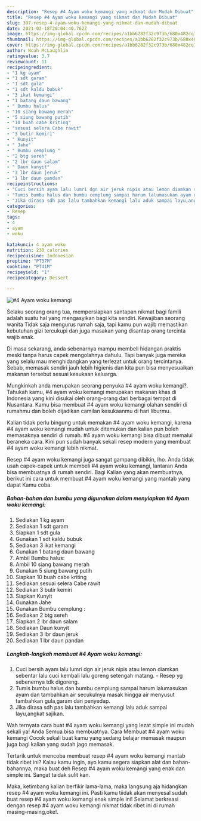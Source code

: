 ```yaml
---
description: "Resep #4 Ayam woku kemangi yang nikmat dan Mudah Dibuat"
title: "Resep #4 Ayam woku kemangi yang nikmat dan Mudah Dibuat"
slug: 397-resep-4-ayam-woku-kemangi-yang-nikmat-dan-mudah-dibuat
date: 2021-03-18T20:04:40.762Z
image: https://img-global.cpcdn.com/recipes/a1bb6282f32c973b/680x482cq70/4-ayam-woku-kemangi-foto-resep-utama.jpg
thumbnail: https://img-global.cpcdn.com/recipes/a1bb6282f32c973b/680x482cq70/4-ayam-woku-kemangi-foto-resep-utama.jpg
cover: https://img-global.cpcdn.com/recipes/a1bb6282f32c973b/680x482cq70/4-ayam-woku-kemangi-foto-resep-utama.jpg
author: Noah McLaughlin
ratingvalue: 3.7
reviewcount: 11
recipeingredient:
- "1 kg ayam"
- "1 sdt garam"
- "1 sdt gula"
- "1 sdt kaldu bubuk"
- "3 ikat kemangi"
- "1 batang daun bawang"
- " Bumbu halus"
- "10 siang bawang merah"
- "5 siung bawang putih"
- "10 buah cabe kriting"
- "sesuai selera Cabe rawit"
- "3 butir kemiri"
- " Kunyit"
- " Jahe"
- " Bumbu cemplung "
- "2 btg sereh"
- "2 lbr daun salam"
- " Daun kunyit"
- "3 lbr daun jeruk"
- "1 lbr daun pandan"
recipeinstructions:
- "Cuci bersih ayam lalu lumri dgn air jeruk nipis atau lemon diamkan sebentar lalu cuci kembali lalu goreng setengah matang. Resep yg sebenernya tdk digoreng."
- "Tumis bumbu halus dan bumbu cemplung sampai harum lalumasukan ayam dan tambahkan air secukulnya masak hingga air menyusut tambahkan gula,garam dan penyedap."
- "Jika dirasa sdh pas lalu tambahkan kemangi lalu aduk sampai layu,angkat sajikan."
categories:
- Resep
tags:
- 4
- ayam
- woku

katakunci: 4 ayam woku 
nutrition: 230 calories
recipecuisine: Indonesian
preptime: "PT37M"
cooktime: "PT41M"
recipeyield: "1"
recipecategory: Dessert

---
```



![#4 Ayam woku kemangi](https://img-global.cpcdn.com/recipes/a1bb6282f32c973b/680x482cq70/4-ayam-woku-kemangi-foto-resep-utama.jpg)

Selaku seorang orang tua, mempersiapkan santapan nikmat bagi famili adalah suatu hal yang mengasyikan bagi kita sendiri. Kewajiban seorang  wanita Tidak saja mengurus rumah saja, tapi kamu pun wajib memastikan kebutuhan gizi tercukupi dan juga masakan yang disantap orang tercinta wajib enak.

Di masa  sekarang, anda sebenarnya mampu membeli hidangan praktis meski tanpa harus capek mengolahnya dahulu. Tapi banyak juga mereka yang selalu mau menghidangkan yang terlezat untuk orang tercintanya. Sebab, memasak sendiri jauh lebih higienis dan kita pun bisa menyesuaikan makanan tersebut sesuai kesukaan keluarga. 



Mungkinkah anda merupakan seorang penyuka #4 ayam woku kemangi?. Tahukah kamu, #4 ayam woku kemangi merupakan makanan khas di Indonesia yang kini disukai oleh orang-orang dari berbagai tempat di Nusantara. Kamu bisa membuat #4 ayam woku kemangi olahan sendiri di rumahmu dan boleh dijadikan camilan kesukaanmu di hari liburmu.

Kalian tidak perlu bingung untuk memakan #4 ayam woku kemangi, karena #4 ayam woku kemangi mudah untuk ditemukan dan kalian pun boleh memasaknya sendiri di rumah. #4 ayam woku kemangi bisa dibuat memalui beraneka cara. Kini pun sudah banyak sekali resep modern yang membuat #4 ayam woku kemangi lebih nikmat.

Resep #4 ayam woku kemangi juga sangat gampang dibikin, lho. Anda tidak usah capek-capek untuk membeli #4 ayam woku kemangi, lantaran Anda bisa membuatnya di rumah sendiri. Bagi Kalian yang akan membuatnya, berikut ini cara untuk membuat #4 ayam woku kemangi yang mantab yang dapat Kamu coba.

<!--inarticleads1-->

##### Bahan-bahan dan bumbu yang digunakan dalam menyiapkan #4 Ayam woku kemangi:

1. Sediakan 1 kg ayam
1. Sediakan 1 sdt garam
1. Siapkan 1 sdt gula
1. Gunakan 1 sdt kaldu bubuk
1. Sediakan 3 ikat kemangi
1. Gunakan 1 batang daun bawang
1. Ambil  Bumbu halus:
1. Ambil 10 siang bawang merah
1. Gunakan 5 siung bawang putih
1. Siapkan 10 buah cabe kriting
1. Sediakan sesuai selera Cabe rawit
1. Sediakan 3 butir kemiri
1. Siapkan  Kunyit
1. Gunakan  Jahe
1. Gunakan  Bumbu cemplung :
1. Sediakan 2 btg sereh
1. Siapkan 2 lbr daun salam
1. Sediakan  Daun kunyit
1. Sediakan 3 lbr daun jeruk
1. Sediakan 1 lbr daun pandan




<!--inarticleads2-->

##### Langkah-langkah membuat #4 Ayam woku kemangi:

1. Cuci bersih ayam lalu lumri dgn air jeruk nipis atau lemon diamkan sebentar lalu cuci kembali lalu goreng setengah matang. - Resep yg sebenernya tdk digoreng.
1. Tumis bumbu halus dan bumbu cemplung sampai harum lalumasukan ayam dan tambahkan air secukulnya masak hingga air menyusut tambahkan gula,garam dan penyedap.
1. Jika dirasa sdh pas lalu tambahkan kemangi lalu aduk sampai layu,angkat sajikan.




Wah ternyata cara buat #4 ayam woku kemangi yang lezat simple ini mudah sekali ya! Anda Semua bisa membuatnya. Cara Membuat #4 ayam woku kemangi Cocok sekali buat kamu yang sedang belajar memasak maupun juga bagi kalian yang sudah jago memasak.

Tertarik untuk mencoba membuat resep #4 ayam woku kemangi mantab tidak ribet ini? Kalau kamu ingin, ayo kamu segera siapkan alat dan bahan-bahannya, maka buat deh Resep #4 ayam woku kemangi yang enak dan simple ini. Sangat taidak sulit kan. 

Maka, ketimbang kalian berfikir lama-lama, maka langsung aja hidangkan resep #4 ayam woku kemangi ini. Pasti kamu tiidak akan menyesal sudah buat resep #4 ayam woku kemangi enak simple ini! Selamat berkreasi dengan resep #4 ayam woku kemangi nikmat tidak ribet ini di rumah masing-masing,oke!.

